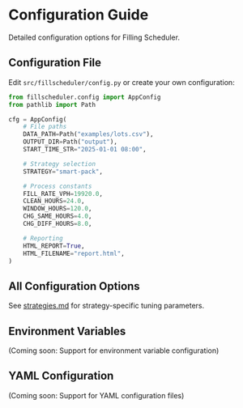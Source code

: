 # Configuration Guide

Detailed configuration options for Filling Scheduler.

## Configuration File

Edit `src/fillscheduler/config.py` or create your own configuration:

```python
from fillscheduler.config import AppConfig
from pathlib import Path

cfg = AppConfig(
    # File paths
    DATA_PATH=Path("examples/lots.csv"),
    OUTPUT_DIR=Path("output"),
    START_TIME_STR="2025-01-01 08:00",

    # Strategy selection
    STRATEGY="smart-pack",

    # Process constants
    FILL_RATE_VPH=19920.0,
    CLEAN_HOURS=24.0,
    WINDOW_HOURS=120.0,
    CHG_SAME_HOURS=4.0,
    CHG_DIFF_HOURS=8.0,

    # Reporting
    HTML_REPORT=True,
    HTML_FILENAME="report.html",
)
```

## All Configuration Options

See [strategies.md](strategies.md) for strategy-specific tuning parameters.

## Environment Variables

(Coming soon: Support for environment variable configuration)

## YAML Configuration

(Coming soon: Support for YAML configuration files)
